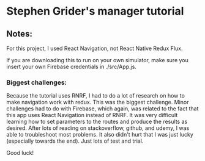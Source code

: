 <h1>Stephen Grider's manager tutorial</h1>
<h2>Notes:</h2>

<p>For this project, I used React Navigation, not React Native Redux Flux.</p>
<p>If you are downloading this to run on your own simulator, make sure you insert your own Firebase credentials in ./src/App.js.</p>

<h3>Biggest challenges:</h3>
<p>
Because the tutorial uses RNRF, I had to do a lot of research on how to make navigation work with redux. This was the biggest challenge. Minor challenges had to do with Firebase, which again, was related to the fact that this app uses React Navigation instead of RNRF. It was very difficult learning how to set parameters to the routes and produce the results as desired. After lots of reading on stackoverflow, github, and udemy, I was able to troubleshoot most problems. It also didn't hurt that I was just lucky (especially towards the end). Just lots of test and trial. 
</p>
<p>
Good luck!
</p>
